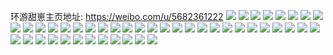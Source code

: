 环游甜崽主页地址: https://weibo.com/u/5682361222 
![](https://wx4.sinaimg.cn/mw2000/006cyBJsly1h7k895wb6dj32802tge83.jpg) 
![](https://wx4.sinaimg.cn/mw2000/006cyBJsly1h7k897xdraj32802rxhdv.jpg) 
![](https://wx4.sinaimg.cn/mw2000/006cyBJsly1h7k89416upj32802tue83.jpg) 
![](https://wx4.sinaimg.cn/mw2000/006cyBJsly1h7eoepw347j32802tutmb.jpg) 
![](https://wx4.sinaimg.cn/mw2000/006cyBJsly1h3ipf9enp2j30u0190tgt.jpg) 
![](https://wx4.sinaimg.cn/mw2000/006cyBJsly1h3ipfa2zbhj30u0190doj.jpg) 
![](https://wx4.sinaimg.cn/mw2000/006cyBJsly1h3ipf8fwqqj30u018un45.jpg) 
![](https://wx4.sinaimg.cn/mw2000/006cyBJsly1h0nob2ylb8j30u0140tg0.jpg) 
![](https://wx4.sinaimg.cn/mw2000/006cyBJsgy1gxzlf4j4ikj30u014046d.jpg) 
![](https://wx4.sinaimg.cn/mw2000/006cyBJsgy1gxzlf1i1vnj30u0140103.jpg) 
![](https://wx4.sinaimg.cn/mw2000/006cyBJsgy1gxzlf1xz04j30u0140dmg.jpg) 
![](https://wx4.sinaimg.cn/mw2000/006cyBJsgy1gxzlf2mknpj30u013zwlr.jpg) 
![](https://wx4.sinaimg.cn/mw2000/006cyBJsgy1gxzlf31xehj30u10u0dnw.jpg) 
![](https://wx4.sinaimg.cn/mw2000/006cyBJsgy1gxzlf125glj30u013z43s.jpg) 
![](https://wx4.sinaimg.cn/mw2000/006cyBJsgy1gxzlf3h2n1j30u0140gtj.jpg) 
![](https://wx4.sinaimg.cn/mw2000/006cyBJsgy1gxzlf438ihj30u0140108.jpg) 
![](https://wx4.sinaimg.cn/mw2000/006cyBJsgy1gxzlf4y4f2j31400u0dke.jpg) 
![](https://wx4.sinaimg.cn/mw2000/006cyBJsgy1gwpkmdo6k3j30u0140gt7.jpg) 
![](https://wx4.sinaimg.cn/mw2000/006cyBJsgy1gwm1hiimquj30u0140dmt.jpg) 
![](https://wx4.sinaimg.cn/mw2000/006cyBJsgy1gur4925bfwj60u011itht02.jpg) 
![](https://wx4.sinaimg.cn/mw2000/006cyBJsgy1gur492i9xej60u00zwaie02.jpg) 
![](https://wx4.sinaimg.cn/mw2000/006cyBJsgy1gur494vo2pj60u011i11k02.jpg) 
![](https://wx4.sinaimg.cn/mw2000/006cyBJsgy1gur4931wh6j60u011ian302.jpg) 
![](https://wx4.sinaimg.cn/mw2000/006cyBJsgy1gur494ex4lj60u010ujzo02.jpg) 
![](https://wx4.sinaimg.cn/mw2000/006cyBJsgy1gur495e7i6j611i0u0n6s02.jpg) 
![](https://wx4.sinaimg.cn/mw2000/006cyBJsgy1gur491px34j60u00zgn5r02.jpg) 
![](https://wx4.sinaimg.cn/mw2000/006cyBJsgy1gur493fyrsj60u011in6t02.jpg) 
![](https://wx4.sinaimg.cn/mw2000/006cyBJsgy1gur493ze1ij60u011i7dp02.jpg) 
![](https://wx4.sinaimg.cn/mw2000/006cyBJsly1gpjqfz1vi9j31v31ho1kx.jpg) 
![](https://wx4.sinaimg.cn/mw2000/006cyBJsly1gpjqfwsa5hj31ho1v3b29.jpg) 
![](https://wx4.sinaimg.cn/mw2000/006cyBJsly1gpjqfxoe6qj31ho1v37wh.jpg) 
![](https://wx4.sinaimg.cn/mw2000/006cyBJsly1gpjqfyaaqdj31v31ho7wh.jpg) 
![](https://wx4.sinaimg.cn/mw2000/006cyBJsly1gnu2yza5i8j33402c04qp.jpg) 
![](https://wx4.sinaimg.cn/mw2000/006cyBJsly1gnu2z67n2yj31ho1v3u0x.jpg) 
![](https://wx4.sinaimg.cn/mw2000/006cyBJsly1gnu2z335zdj33402c0x6q.jpg) 
![](https://wx4.sinaimg.cn/mw2000/006cyBJsly1gnu2z1iq0xj32c0340qv5.jpg) 
![](https://wx4.sinaimg.cn/mw2000/006cyBJsly1gnu2z93dhqj31ho1v3kjl.jpg) 
![](https://wx4.sinaimg.cn/mw2000/006cyBJsly1gnu2z6x3gyj31ho1v3hdt.jpg) 
![](https://wx4.sinaimg.cn/mw2000/006cyBJsly1gnu2z7ne5ij31ho1v3u0x.jpg) 
![](https://wx4.sinaimg.cn/mw2000/006cyBJsly1gnu2za25psj31ho1v3e81.jpg) 
![](https://wx4.sinaimg.cn/mw2000/006cyBJsly1gnu2zb60zxj33402c0e81.jpg) 
![](https://wx4.sinaimg.cn/mw2000/006cyBJsly1gcows6ac78j31400u049t.jpg) 
![](https://wx4.sinaimg.cn/mw2000/006cyBJsgy1g8k5y8zy33j30p718u45p.jpg) 
![](https://wx4.sinaimg.cn/mw2000/006cyBJsgy1g8k5y9mc9hj32482tq1kx.jpg) 
![](https://wx4.sinaimg.cn/mw2000/006cyBJsgy1g8k5yasex8j32c03401ky.jpg) 
